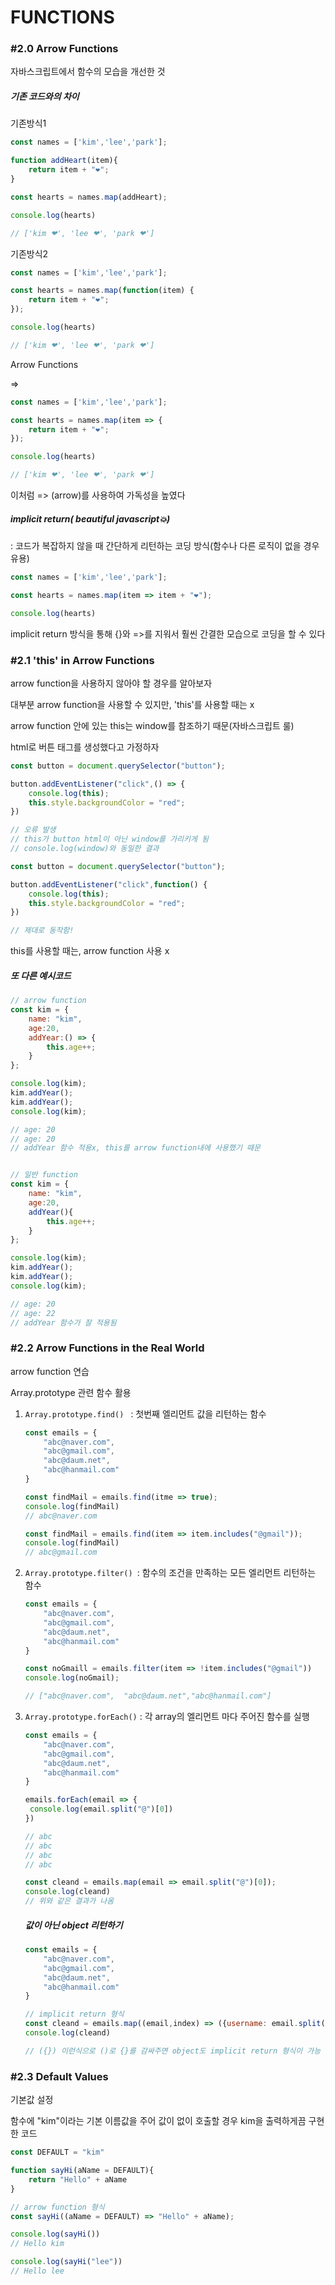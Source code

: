 # FUNCTIONS



### #2.0 Arrow Functions

자바스크립트에서 함수의 모습을 개선한 것



##### 기존 코드와의 차이

기존방식1

```javascript
const names = ['kim','lee','park'];

function addHeart(item){
    return item + "❤";
}

const hearts = names.map(addHeart);

console.log(hearts)

// ['kim ❤', 'lee ❤', 'park ❤']
```



기존방식2

```javascript
const names = ['kim','lee','park'];

const hearts = names.map(function(item) {
	return item + "❤";
});

console.log(hearts)

// ['kim ❤', 'lee ❤', 'park ❤']
```



Arrow Functions

=>

```javascript
const names = ['kim','lee','park'];

const hearts = names.map(item => {
	return item + "❤";
});

console.log(hearts)

// ['kim ❤', 'lee ❤', 'park ❤']
```

이처럼 => (arrow)를 사용하여 가독성을 높였다



##### implicit return( beautiful javascript💥)

: 코드가 복잡하지 않을 때 간단하게 리턴하는 코딩 방식(함수나 다른 로직이 없을 경우 유용)

```javascript
const names = ['kim','lee','park'];

const hearts = names.map(item => item + "❤");

console.log(hearts)
```

implicit return 방식을 통해 {}와 =>를 지워서 훨씬 간결한 모습으로 코딩을 할 수 있다



### #2.1 'this' in Arrow Functions

arrow function을 사용하지 않아야 할 경우를 알아보자



대부분 arrow function을 사용할 수 있지만, 'this'를 사용할 때는 x

arrow function 안에 있는 this는 window를 참조하기 때문(자바스크립트 룰)



html로 버튼 태그를 생성했다고 가정하자

```javascript
const button = document.querySelector("button");

button.addEventListener("click",() => {
    console.log(this);
    this.style.backgroundColor = "red";
})

// 오류 발생
// this가 button html이 아닌 window를 가리키게 됨
// console.log(window)와 동일한 결과

const button = document.querySelector("button");

button.addEventListener("click",function() {
    console.log(this);
    this.style.backgroundColor = "red";
})

// 제대로 동작함!
```

this를 사용할 때는, arrow function 사용 x



##### 또 다른 예시코드

```javascript
// arrow function
const kim = {
    name: "kim",
    age:20,
    addYear:() => {
        this.age++;
    }
};

console.log(kim);
kim.addYear();
kim.addYear();
console.log(kim);

// age: 20
// age: 20
// addYear 함수 적용x, this를 arrow function내에 사용했기 때문


// 일반 function
const kim = {
    name: "kim",
    age:20,
    addYear(){
        this.age++;
    }
};

console.log(kim);
kim.addYear();
kim.addYear();
console.log(kim);

// age: 20
// age: 22
// addYear 함수가 잘 적용됨
```



### #2.2 Arrow Functions in the Real World

arrow function 연습



Array.prototype 관련 함수 활용

1. `Array.prototype.find() ` : 첫번째 엘리먼트 값을 리턴하는 함수

   ```javascript
   const emails = {
       "abc@naver.com",
       "abc@gmail.com",
       "abc@daum.net",
       "abc@hanmail.com"
   }
   
   const findMail = emails.find(itme => true);
   console.log(findMail)
   // abc@naver.com
   
   const findMail = emails.find(item => item.includes("@gmail"));
   console.log(findMail)
   // abc@gmail.com
   ```

2. `Array.prototype.filter() `: 함수의 조건을 만족하는 모든 엘리먼트 리턴하는 함수

   ```javascript
   const emails = {
       "abc@naver.com",
       "abc@gmail.com",
       "abc@daum.net",
       "abc@hanmail.com"
   }
   
   const noGmaill = emails.filter(item => !item.includes("@gmail"))
   console.log(noGmail);
   
   // ["abc@naver.com",  "abc@daum.net","abc@hanmail.com"]
   ```

3. `Array.prototype.forEach()` :  각 array의 엘리먼트 마다 주어진 함수를 실행

   ```javascript
   const emails = {
       "abc@naver.com",
       "abc@gmail.com",
       "abc@daum.net",
       "abc@hanmail.com"
   }
   
   emails.forEach(email => {
   	console.log(email.split("@")[0])
   })
   
   // abc
   // abc
   // abc
   // abc
   
   const cleand = emails.map(email => email.split("@")[0]);
   console.log(cleand)
   // 위와 같은 결과가 나옴
   ```

   

   ##### 값이 아닌 object 리턴하기

   ```javascript
   const emails = {
       "abc@naver.com",
       "abc@gmail.com",
       "abc@daum.net",
       "abc@hanmail.com"
   }
   
   // implicit return 형식
   const cleand = emails.map((email,index) => ({username: email.split("@")[0],index}));
   console.log(cleand)
   
   // ({}) 이런식으로 ()로 {}를 감싸주면 object도 implicit return 형식이 가능
   ```

   

### #2.3 Default Values

기본값 설정



 함수에 "kim"이라는 기본 이름값을 주어 값이 없이 호출할 경우 kim을 출력하게끔 구현한 코드

```javascript
const DEFAULT = "kim"

function sayHi(aName = DEFAULT){
    return "Hello" + aName 
}

// arrow function 형식
const sayHi((aName = DEFAULT) => "Hello" + aName);

console.log(sayHi())
// Hello kim

console.log(sayHi("lee"))
// Hello lee
```





